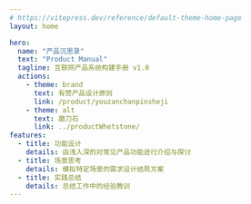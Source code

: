 ```yaml
---
# https://vitepress.dev/reference/default-theme-home-page
layout: home

hero:
  name: "产品沉思录"
  text: "Product Manual"
  tagline: 互联网产品系统构建手册 v1.0
  actions:
    - theme: brand
      text: 有赞产品设计原则
      link: /product/youzanchanpinsheji
    - theme: alt
      text: 磨刀石
      link: ../productWhetstone/
features:
  - title: 功能设计
    details: 由浅入深的对常见产品功能进行介绍与探讨
  - title: 场景思考
    details: 模拟特定场景的需求设计结局方案
  - title: 实践总结
    details: 总结工作中的经验教训
---
```

